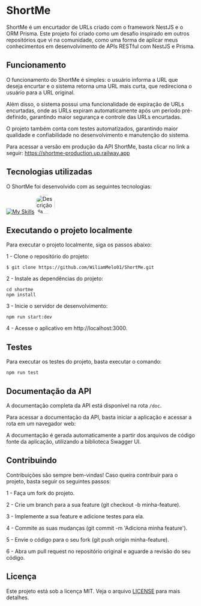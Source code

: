 # ShortMe 

ShortMe é um encurtador de URLs criado com o framework NestJS e o ORM Prisma. Este projeto foi criado como um desafio inspirado em outros repositórios que vi na comunidade, como uma forma de aplicar meus conhecimentos em desenvolvimento de APIs RESTful com NestJS e Prisma.

## Funcionamento
O funcionamento do ShortMe é simples: o usuário informa a URL que deseja encurtar e o sistema retorna uma URL mais curta, que redireciona o usuário para a URL original.

Além disso, o sistema possui uma funcionalidade de expiração de URLs encurtadas, onde as URLs expiram automaticamente após um período pré-definido, garantindo maior segurança e controle das URLs encurtadas.

O projeto também conta com testes automatizados, garantindo maior qualidade e confiabilidade no desenvolvimento e manutenção do sistema.

Para acessar a versão em produção da API ShortMe, basta clicar no link a seguir: https://shortme-production.up.railway.app

## Tecnologias utilizadas
O ShortMe foi desenvolvido com as seguintes tecnologias:

[![My Skills](https://skillicons.dev/icons?i=typescript,nestjs,prisma,jest)](https://skillicons.dev)
<img src="https://static-00.iconduck.com/assets.00/swagger-icon-512x512-halz44im.png" alt="Descrição da Imagem" width="50" height="50" style="border-radius: 20px">

## Executando o projeto localmente
Para executar o projeto localmente, siga os passos abaixo:

 1 - Clone o repositório do projeto:
```
$ git clone https://github.com/WiliamMelo01/ShortMe.git 
``` 
2 - Instale as dependências do projeto:
```
cd shortme
npm install
``` 
3 - Inicie o servidor de desenvolvimento:
```
npm run start:dev
```
4 - Acesse o aplicativo em http://localhost:3000.

## Testes
Para executar os testes do projeto, basta executar o comando:

```
npm run test
```

## Documentação da API

A documentação completa da API está disponível na rota `/doc`.

Para acessar a documentação da API, basta iniciar a aplicação e acessar a rota em um navegador web:


A documentação é gerada automaticamente a partir dos arquivos de código fonte da aplicação, utilizando a biblioteca Swagger UI.


## Contribuindo
Contribuições são sempre bem-vindas! Caso queira contribuir para o projeto, basta seguir os seguintes passos:

1 - Faça um fork do projeto.

2 - Crie um branch para a sua feature (git checkout -b minha-feature).

3 - Implemente a sua feature e adicione testes para ela.

4 - Commite as suas mudanças (git commit -m 'Adiciona minha feature').

5 - Envie o código para o seu fork (git push origin minha-feature).

6 - Abra um pull request no repositório original e aguarde a revisão do seu código.

## Licença

Este projeto está sob a licença MIT. Veja o arquivo [LICENSE](./LICENSE) para mais detalhes.


